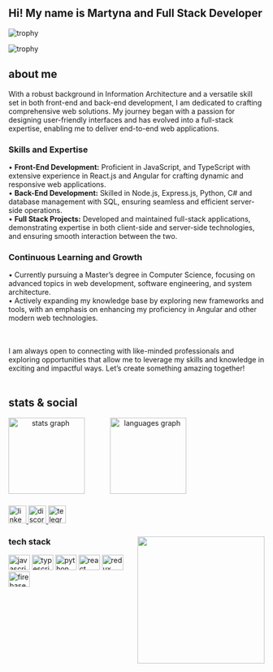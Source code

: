 <h2 align="left">Hi! My name is Martyna and Full Stack Developer</h2>
<div align='center'></div>

![trophy](https://hacked-github-stat-trophies.vercel.app/?username=fyrodems&rank=SECRET,SSS,SS,S&theme=monokai&margin-w=18&margin-h=18) 

![trophy](https://github-profile-trophy.vercel.app/?username=fyrodems&theme=monokai&rank=-C,-?&margin-w=18&margin-h=18)

<!-- ![trophy](https://hacked-github-stat-trophies.vercel.app/?username=fyrodems&rank=SECRET,SSS,SS,S,AAA,AA,A,B&theme=gruvbox&margin-w=18&margin-h=10) -->
<!-- (https://github.com/ryo-ma/github-profile-trophy) -->
<!--  [![trophy](https://github-profile-trophy.vercel.app/?username=fyrodems&theme=onedark)](https://github.com/ryo-ma/github-profile-trophy) -->

<h2> about me </h2>

With a robust background in Information Architecture and a versatile skill set in both front-end and back-end development, I am dedicated to crafting comprehensive web solutions. My journey began with a passion for designing user-friendly interfaces and has evolved into a full-stack expertise, enabling me to deliver end-to-end web applications.


<h3>Skills and Expertise</h3>

• <b>Front-End Development:</b> Proficient in JavaScript, and TypeScript with extensive experience in React.js and Angular for crafting dynamic and responsive web applications.
<br clear="both">
• <b>Back-End Development:</b> Skilled in Node.js, Express.js, Python, C# and database management with SQL, ensuring seamless and efficient server-side operations.
<br clear="both">
• <b>Full Stack Projects:</b> Developed and maintained full-stack applications, demonstrating expertise in both client-side and server-side technologies, and ensuring smooth interaction between the two.

<h3>Continuous Learning and Growth</h3>

• Currently pursuing a Master’s degree in Computer Science, focusing on advanced topics in web development, software engineering, and system architecture.
<br clear="both">
• Actively expanding my knowledge base by exploring new frameworks and tools, with an emphasis on enhancing my proficiency in Angular and other modern web technologies.

<br clear="both">
<br clear="both">
I am always open to connecting with like-minded professionals and exploring opportunities that allow me to leverage my skills and knowledge in exciting and impactful ways. Let’s create something amazing together!


<!-- 
I am a graduate in Information Architecture and Front-End Developer with a passion for designing and creating functional user interfaces. 
In my work, I combine my knowledge and skills in information design with practical programming skills to create websites and applications that not only look beautiful but are also easy to use and intuitive for users.
<br clear="both">
<br clear="both">
I am constantly learning JS, TS, React.js and Node.js. In the meantime, I read a lot about Angular, and I think this will be the next point of my education.
<br clear="both">
<br clear="both">
I am open to new challenges and eager to collaborate with a team that values innovation and quality in their work.
-->

<br clear="both">
<br clear="both">


<h2> stats & social </h2>

<div align="center" style="display:flex; gap:50px;" >
  <img src="https://github-readme-stats.vercel.app/api?hide_title=false&hide_rank=false&show_icons=true&include_all_commits=true&count_private=true&disable_animations=false&theme=codeSTACKr&locale=en&hide_border=false&username=fyrodems" height="150" alt="stats graph"  />
  <img src="https://github-readme-stats.vercel.app/api/top-langs?locale=en&hide_title=false&layout=compact&card_width=320&langs_count=5&theme=codeSTACKr&hide_border=false&username=fyrodems" height="150" alt="languages graph"  />
</div>


###

<div align="left">
  <a href="https://www.linkedin.com/in/martyna-filipiak/" target="_blank">
    <img src="https://img.shields.io/static/v1?message=LinkedIn&logo=linkedin&label=&color=0077B5&logoColor=white&labelColor=&style=for-the-badge" height="35" alt="linkedin logo"  />
  </a>
  <a href="https://discord.com/users/fyrodems#7635" target="_blank">
    <img src="https://img.shields.io/static/v1?message=Discord&logo=discord&label=&color=7289DA&logoColor=white&labelColor=&style=for-the-badge" height="35" alt="discord logo"  />
  </a>
  <img src="https://img.shields.io/static/v1?message=Telegram&logo=telegram&label=&color=2CA5E0&logoColor=white&labelColor=&style=for-the-badge" height="35" alt="telegram logo"  />
</div>

###

<img align="right" height="250" src="https://i.imgflip.com/6tj9yb.jpg"  />

###

<h3> tech stack </h3>

<div align="left">
  <img src="https://cdn.jsdelivr.net/gh/devicons/devicon/icons/javascript/javascript-original.svg" height="30" width="42" alt="javascript logo"  />
  <img src="https://cdn.jsdelivr.net/gh/devicons/devicon/icons/typescript/typescript-plain.svg" height="30" width="42" alt="typescript logo"  />  
  <img src="https://cdn.jsdelivr.net/gh/devicons/devicon/icons/python/python-original.svg" height="30" width="42" alt="python logo"  />
  <img src="https://cdn.jsdelivr.net/gh/devicons/devicon/icons/react/react-original.svg" height="30" width="42" alt="react logo"  />
  <img src="https://cdn.jsdelivr.net/gh/devicons/devicon/icons/redux/redux-original.svg" height="30" width="42" alt="redux logo"  />
  <img src="https://cdn.jsdelivr.net/gh/devicons/devicon/icons/firebase/firebase-plain.svg" height="30" width="42" alt="firebase logo"  />
</div>

###

<br clear="both">


<!-- ![visitors](https://visitor-badge.glitch.me/badge?page_id=90272040.90272040) -->



<!-- <div>
  <h2> spotify </h2>
  
[![spotify-github-profile](https://spotify-github-profile.vercel.app/api/view?uid=1212.3&cover_image=true&theme=default&show_offline=false&background_color=121212&bar_color_cover=true)](https://spotify-github-profile.vercel.app/api/view?uid=1212.3&redirect=true)
</div> -->




###
